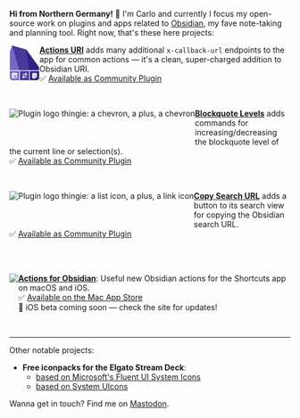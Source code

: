 **Hi from Northern Germany!** 👋 I'm Carlo and currently I focus my open-source work on plugins and apps related to [Obsidian](https://obsidian.md), my fave note-taking and planning tool.  Right now, that's these here projects:

[<img src="https://raw.githubusercontent.com/czottmann/obsidian-actions-uri/main/readme-assets/actions-uri-128.png" align="left" height="64" alt="Plugin logo thingie: an app icon, a two-way communications icon, a note icon">**Actions URI**](https://github.com/czottmann/obsidian-actions-uri) adds many additional `x-callback-url` endpoints to the app for common actions — it's a clean, super-charged addition to Obsidian URI.  
✅ [Available as Community Plugin](https://obsidian.md/plugins?id=zottmann)

<br>

[<img src="https://raw.githubusercontent.com/czottmann/obsidian-blockquote-levels/main/readme-assets/blockquote-levels-128.png" align="left" height="64" alt="Plugin logo thingie: a chevron, a plus, a chevron">**Blockquote Levels**](https://github.com/czottmann/obsidian-blockquote-levels) adds commands for increasing/decreasing the blockquote level of the current line or selection(s).  
✅ [Available as Community Plugin](https://obsidian.md/plugins?id=zottmann)

<br>

[<img src="https://raw.githubusercontent.com/czottmann/obsidian-copy-search-url/main/readme-assets/copy-search-url-128.png" align="left" height="64" alt="Plugin logo thingie: a list icon, a plus, a link icon">**Copy Search URL**](https://github.com/czottmann/obsidian-copy-search-url) adds a button to its search view for copying the Obsidian search URL.  
✅ [Available as Community Plugin](https://obsidian.md/plugins?id=zottmann)

<br><br>

[<img src="https://obsidian.actions.work/favicon-180-precomposed.png" align="left" height="54">**Actions for Obsidian**](https://obsidian.actions.work/): Useful new Obsidian actions for the Shortcuts app on macOS and iOS.  
✅ [Available on the Mac App Store](https://apps.apple.com/app/id1659667937)<br>
🚧 iOS beta coming soon — check the site for updates!

<br>

---

Other notable projects:

- **Free iconpacks for the Elgato Stream Deck**:
  - [based on Microsoft's Fluent UI System Icons](https://github.com/czottmann/streamdeck-iconpack-fluentui-system-icons)
  - [based on System UIcons](https://github.com/czottmann/streamdeck-iconpack-system-uicons)
  
Wanna get in touch? Find me on <a rel="me" href="https://norden.social/@czottmann">Mastodon</a>.
